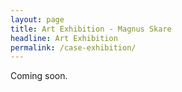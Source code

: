 ```yaml
---
layout: page
title: Art Exhibition - Magnus Skare
headline: Art Exhibition
permalink: /case-exhibition/
---
```


Coming soon.